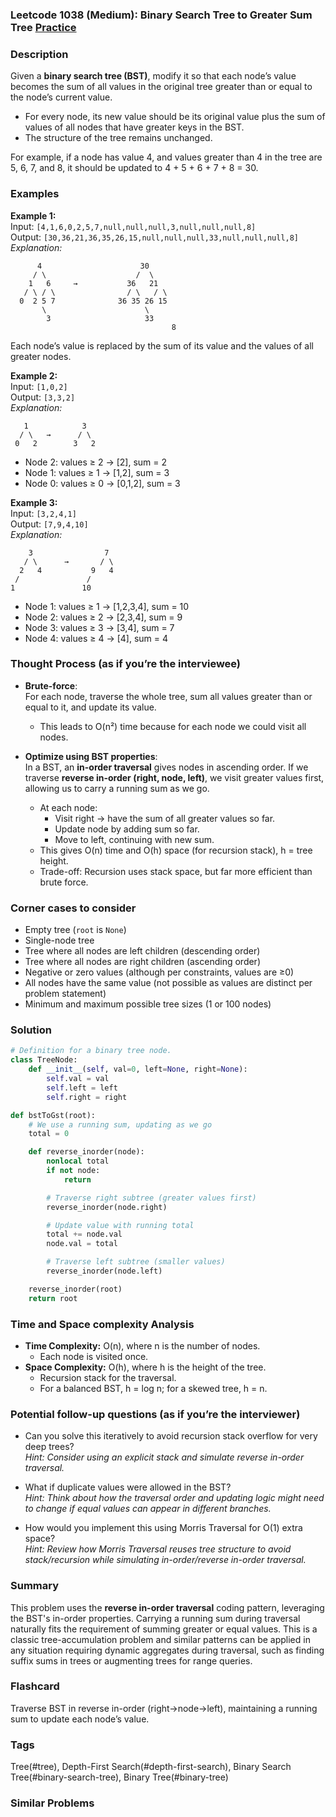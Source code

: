### Leetcode 1038 (Medium): Binary Search Tree to Greater Sum Tree [Practice](https://leetcode.com/problems/binary-search-tree-to-greater-sum-tree)

### Description  
Given a **binary search tree (BST)**, modify it so that each node’s value becomes the sum of all values in the original tree greater than or equal to the node’s current value.  
- For every node, its new value should be its original value plus the sum of values of all nodes that have greater keys in the BST.
- The structure of the tree remains unchanged.

For example, if a node has value 4, and values greater than 4 in the tree are 5, 6, 7, and 8, it should be updated to 4 + 5 + 6 + 7 + 8 = 30.

### Examples  

**Example 1:**  
Input: `[4,1,6,0,2,5,7,null,null,null,3,null,null,null,8]`  
Output: `[30,36,21,36,35,26,15,null,null,null,33,null,null,null,8]`  
*Explanation:*
```
      4                      30
     / \                    /  \
    1   6     →           36   21
   / \ / \                / \   / \
  0  2 5 7              36 35 26 15
       \                      \
        3                     33
                                    8
```
Each node’s value is replaced by the sum of its value and the values of all greater nodes.

**Example 2:**  
Input: `[1,0,2]`  
Output: `[3,3,2]`  
*Explanation:*
```
   1            3
  / \   →      / \
 0   2        3   2
```
- Node 2: values ≥ 2 → [2], sum = 2
- Node 1: values ≥ 1 → [1,2], sum = 3
- Node 0: values ≥ 0 → [0,1,2], sum = 3

**Example 3:**  
Input: `[3,2,4,1]`  
Output: `[7,9,4,10]`  
*Explanation:*
```
    3                7
   / \      →       / \
  2   4           9   4
 /               /
1               10
```
- Node 1: values ≥ 1 → [1,2,3,4], sum = 10
- Node 2: values ≥ 2 → [2,3,4], sum = 9
- Node 3: values ≥ 3 → [3,4], sum = 7
- Node 4: values ≥ 4 → [4], sum = 4

### Thought Process (as if you’re the interviewee)  
- **Brute-force**:  
  For each node, traverse the whole tree, sum all values greater than or equal to it, and update its value.
  - This leads to O(n²) time because for each node we could visit all nodes.

- **Optimize using BST properties**:  
  In a BST, an **in-order traversal** gives nodes in ascending order. If we traverse **reverse in-order (right, node, left)**, we visit greater values first, allowing us to carry a running sum as we go.
  - At each node:  
    - Visit right → have the sum of all greater values so far.
    - Update node by adding sum so far.
    - Move to left, continuing with new sum.
  - This gives O(n) time and O(h) space (for recursion stack), h = tree height.
  - Trade-off: Recursion uses stack space, but far more efficient than brute force.

### Corner cases to consider  
- Empty tree (`root` is `None`)
- Single-node tree
- Tree where all nodes are left children (descending order)
- Tree where all nodes are right children (ascending order)
- Negative or zero values (although per constraints, values are ≥0)
- All nodes have the same value (not possible as values are distinct per problem statement)
- Minimum and maximum possible tree sizes (1 or 100 nodes)

### Solution

```python
# Definition for a binary tree node.
class TreeNode:
    def __init__(self, val=0, left=None, right=None):
        self.val = val
        self.left = left
        self.right = right

def bstToGst(root):
    # We use a running sum, updating as we go
    total = 0

    def reverse_inorder(node):
        nonlocal total
        if not node:
            return

        # Traverse right subtree (greater values first)
        reverse_inorder(node.right)

        # Update value with running total
        total += node.val
        node.val = total

        # Traverse left subtree (smaller values)
        reverse_inorder(node.left)

    reverse_inorder(root)
    return root
```

### Time and Space complexity Analysis  

- **Time Complexity:** O(n), where n is the number of nodes.
  - Each node is visited once.
- **Space Complexity:** O(h), where h is the height of the tree.
  - Recursion stack for the traversal.
  - For a balanced BST, h = log n; for a skewed tree, h = n.


### Potential follow-up questions (as if you’re the interviewer)  

- Can you solve this iteratively to avoid recursion stack overflow for very deep trees?  
  *Hint: Consider using an explicit stack and simulate reverse in-order traversal.*

- What if duplicate values were allowed in the BST?   
  *Hint: Think about how the traversal order and updating logic might need to change if equal values can appear in different branches.*

- How would you implement this using Morris Traversal for O(1) extra space?  
  *Hint: Review how Morris Traversal reuses tree structure to avoid stack/recursion while simulating in-order/reverse in-order traversal.*

### Summary
This problem uses the **reverse in-order traversal** coding pattern, leveraging the BST's in-order properties. Carrying a running sum during traversal naturally fits the requirement of summing greater or equal values. This is a classic tree-accumulation problem and similar patterns can be applied in any situation requiring dynamic aggregates during traversal, such as finding suffix sums in trees or augmenting trees for range queries.


### Flashcard
Traverse BST in reverse in-order (right→node→left), maintaining a running sum to update each node’s value.

### Tags
Tree(#tree), Depth-First Search(#depth-first-search), Binary Search Tree(#binary-search-tree), Binary Tree(#binary-tree)

### Similar Problems
